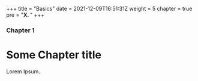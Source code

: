 +++
title = "Basics"
date = 2021-12-09T16:51:31Z
weight = 5
chapter = true
pre = "<b>X. </b>"
+++

### Chapter 1

# Some Chapter title

Lorem Ipsum.